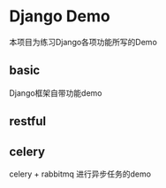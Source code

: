 # Django Demo
本项目为练习Django各项功能所写的Demo

## basic
Django框架自带功能demo
## restful

## celery
celery + rabbitmq 进行异步任务的demo
